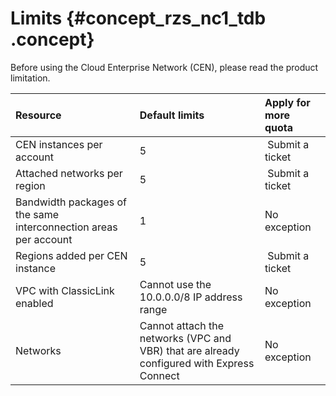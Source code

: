 # Limits {#concept_rzs_nc1_tdb .concept}

Before using the Cloud Enterprise Network \(CEN\), please read the product limitation.

|Resource|Default limits|Apply for more quota|
|:-------|:-------------|:-------------------|
|CEN instances per account|5| Submit a ticket|
|Attached networks per region|5| Submit a ticket|
|Bandwidth packages of the same interconnection areas per account|1|No exception|
|Regions added per CEN instance|5| Submit a ticket|
|VPC with ClassicLink enabled|Cannot use the 10.0.0.0/8 IP address range|No exception|
|Networks|Cannot attach the networks \(VPC and VBR\) that are already configured with Express Connect|No exception|

